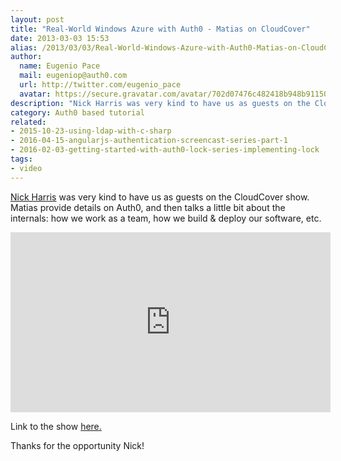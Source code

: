```yaml
---
layout: post
title: "Real-World Windows Azure with Auth0 - Matias on CloudCover"
date: 2013-03-03 15:53
alias: /2013/03/03/Real-World-Windows-Azure-with-Auth0-Matias-on-CloudCover/
author:
  name: Eugenio Pace
  mail: eugeniop@auth0.com
  url: http://twitter.com/eugenio_pace
  avatar: https://secure.gravatar.com/avatar/702d07476c482418b948b911504137a5?s=60
description: "Nick Harris was very kind to have us as guests on the CloudCover show. Matias provide details on Auth0, and then talks a little bit about the internals: how"
category: Auth0 based tutorial
related:
- 2015-10-23-using-ldap-with-c-sharp
- 2016-04-15-angularjs-authentication-screencast-series-part-1
- 2016-02-03-getting-started-with-auth0-lock-series-implementing-lock
tags:
- video
---
```



[Nick Harris](http://channel9.msdn.com/Niners/nickharris) was very kind to have us as guests on the CloudCover show. Matias provide details on Auth0, and then talks a little bit about the internals: how we work as a team, how we build & deploy our software, etc.

<iframe style="height:288px;width:512px" src="http://channel9.msdn.com/Shows/Cloud+Cover/Episode-101-Real-World-Windows-Azure-with-Auth0/player?w=512&h=288" frameBorder="0" scrolling="no" ></iframe>

Link to the show [here.](http://channel9.msdn.com/Shows/Cloud+Cover/Episode-101-Real-World-Windows-Azure-with-Auth0)

Thanks for the opportunity Nick!

<!-- more -->
